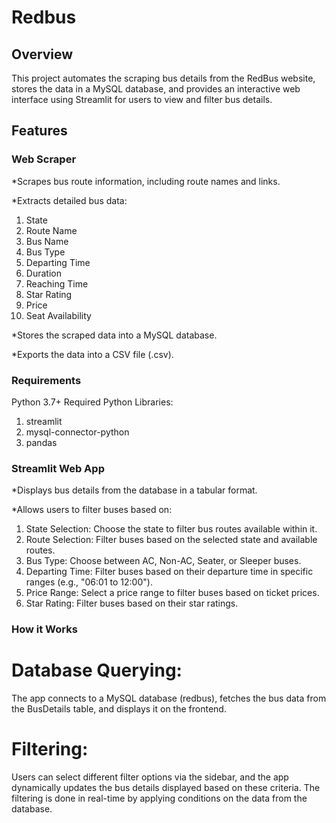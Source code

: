 # Redbus
## Overview
This project automates the scraping bus details from the RedBus website, stores the data in a MySQL database, and provides an interactive web interface using Streamlit for users to view and filter bus details.
## Features
### Web Scraper
*Scrapes bus route information, including route names and links.

*Extracts detailed bus data:
1. State
2. Route Name
3. Bus Name
4. Bus Type
5. Departing Time
6. Duration
7. Reaching Time
8. Star Rating
9. Price
10. Seat Availability
    
*Stores the scraped data into a MySQL database.

*Exports the data into a CSV file (.csv).

### Requirements
Python 3.7+
Required Python Libraries:
1. streamlit
2. mysql-connector-python
3. pandas

### Streamlit Web App
*Displays bus details from the database in a tabular format.

*Allows users to filter buses based on:

1. State Selection: Choose the state to filter bus routes available within it.
2. Route Selection: Filter buses based on the selected state and available routes.
3. Bus Type: Choose between AC, Non-AC, Seater, or Sleeper buses.
4. Departing Time: Filter buses based on their departure time in specific ranges (e.g., "06:01 to 12:00").
5. Price Range: Select a price range to filter buses based on ticket prices.
6. Star Rating: Filter buses based on their star ratings.

### How it Works
# Database Querying: 
The app connects to a MySQL database (redbus), fetches the bus data from the BusDetails table, and displays it on the frontend.
# Filtering: 
Users can select different filter options via the sidebar, and the app dynamically updates the bus details displayed based on these criteria. The filtering is done in real-time by applying conditions on the data from the database.

